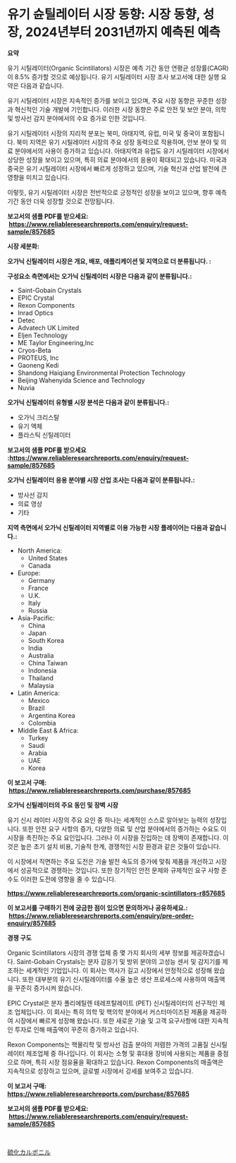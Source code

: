 <p><h1>유기 슌틸레이터 시장 동향: 시장 동향, 성장, 2024년부터 2031년까지 예측된 예측</h1></p><p><strong>요약</strong></p>
<p><p>유기 시틸레이터(Organic Scintillators) 시장은 예측 기간 동안 연평균 성장률(CAGR)이 8.5% 증가할 것으로 예상됩니다. 유기 시틸레이터 시장 조사 보고서에 대한 실행 요약은 다음과 같습니다.</p><p>유기 시틸레이터 시장은 지속적인 증가를 보이고 있으며, 주요 시장 동향은 꾸준한 성장과 혁신적인 기술 개발에 기인합니다. 이러한 시장 동향은 주로 안전 및 보안 분야, 의학 및 방사선 감지 분야에서의 수요 증가로 인한 것입니다.</p><p>유기 시틸레이터 시장의 지리적 분포는 북미, 아태지역, 유럽, 미국 및 중국이 포함됩니다. 북미 지역은 유기 시틸레이터 시장의 주요 성장 동력으로 작용하며, 안보 분야 및 의료 분야에서의 사용이 증가하고 있습니다. 아태지역과 유럽도 유기 시틸레이터 시장에서 상당한 성장을 보이고 있으며, 특히 의료 분야에서의 응용이 확대되고 있습니다. 미국과 중국은 유기 시틸레이터 시장에서 빠르게 성장하고 있으며, 기술 혁신과 산업 발전에 큰 영향을 미치고 있습니다.</p><p>이렇듯, 유기 시틸레이터 시장은 전반적으로 긍정적인 성장을 보이고 있으며, 향후 예측 기간 동안 더욱 성장할 것으로 전망됩니다.</p></p>
<p><strong>보고서의 샘플 PDF를 받으세요: &nbsp;<a href="https://www.reliableresearchreports.com/enquiry/request-sample/857685">https://www.reliableresearchreports.com/enquiry/request-sample/857685</a></strong></p>
<p><strong>시장 세분화:</strong></p>
<p><strong> 오가닉 신틸레이터 시장은 개요, 배포, 애플리케이션 및 지역으로 더 분류됩니다. :</strong></p>
<p><strong>구성요소 측면에서는 오가닉 신틸레이터 시장은 다음과 같이 분류됩니다.:</strong></p>
<p><ul><li>Saint-Gobain Crystals</li><li>EPIC Crystal</li><li>Rexon Components</li><li>Inrad Optics</li><li>Detec</li><li>Advatech UK Limited</li><li>Eljen Technology</li><li>ME Taylor Engineering,Inc</li><li>Cryos-Beta</li><li>PROTEUS, Inc</li><li>Gaoneng Kedi</li><li>Shandong Haiqiang Environmental Protection Technology</li><li>Beijing Wahenyida Science and Technology</li><li>Nuvia</li></ul></p>
<p><strong> 오가닉 신틸레이터 유형별 시장 분석은 다음과 같이 분류됩니다.:</strong></p>
<p><ul><li>오가닉 크리스탈</li><li>유기 액체</li><li>플라스틱 신틸레이터</li></ul></p>
<p><strong>보고서의 샘플 PDF를 받으세요 :<a href="https://www.reliableresearchreports.com/enquiry/request-sample/857685">https://www.reliableresearchreports.com/enquiry/request-sample/857685</a></strong></p>
<p><strong> 오가닉 신틸레이터 응용 분야별 시장 산업 조사는 다음과 같이 분류됩니다.:</strong></p>
<p><ul><li>방사선 감지</li><li>의료 영상</li><li>기타</li></ul></p>
<p><strong>지역 측면에서 오가닉 신틸레이터 지역별로 이용 가능한 시장 플레이어는 다음과 같습니다.:</strong></p>
<p><ul>
    <li>
        North America:
        <ul>
            <li>United States</li>
            <li>Canada</li>
        </ul>
    </li>
    <li>
        Europe:
        <ul>
            <li>Germany</li>
            <li>France</li>
            <li>U.K.</li>
            <li>Italy</li>
            <li>Russia</li>
        </ul>
    </li>
    <li>
        Asia-Pacific:
        <ul>
            <li>China</li>
            <li>Japan</li>
            <li>South Korea</li>
            <li>India</li>
            <li>Australia</li>
            <li>China Taiwan</li>
            <li>Indonesia</li>
            <li>Thailand</li>
            <li>Malaysia</li>
        </ul>
    </li>
    <li>
        Latin America:
        <ul>
            <li>Mexico</li>
            <li>Brazil</li>
            <li>Argentina Korea</li>
            <li>Colombia</li>
        </ul>
    </li>
    <li>
        Middle East & Africa:
        <ul>
            <li>Turkey</li>
            <li>Saudi</li>
            <li>Arabia</li>
            <li>UAE</li>
            <li>Korea</li>
        </ul>
    </li>
    </ul></p>
<p><strong>이 보고서 구매: &nbsp;<a href="https://www.reliableresearchreports.com/purchase/857685">https://www.reliableresearchreports.com/purchase/857685</a></strong></p>
<p><strong>오가닉 신틸레이터의 주요 동인 및 장벽 시장</strong></p>
<p><p>유기 신시 레이터 시장의 주요 요인 중 하나는 세계적인 스스로 알아보는 능력의 성장입니다. 또한 안전 요구 사항의 증가, 다양한 의료 및 산업 분야에서의 증가하는 수요도 이 시장을 촉진하는 주요 요인입니다. 그러나 이 시장을 진입하는 데 장벽이 존재합니다. 이것은 높은 초기 설치 비용, 기술적 한계, 경쟁적인 시장 환경과 같은 것들이 있습니다.</p><p>이 시장에서 직면하는 주요 도전은 기술 발전 속도의 증가에 맞춰 제품을 개선하고 시장에서 성공적으로 경쟁하는 것입니다. 또한 장기적인 안전 문제와 규제적인 요구 사항 준수도 이러한 도전에 영향을 줄 수 있습니다.</p></p>
<p><strong><a href="https://www.reliableresearchreports.com/organic-scintillators-r857685">https://www.reliableresearchreports.com/organic-scintillators-r857685</a></strong></p>
<p><strong>이 보고서를 구매하기 전에 궁금한 점이 있으면 문의하거나 공유하세요.: &nbsp;<a href="https://www.reliableresearchreports.com/enquiry/pre-order-enquiry/857685">https://www.reliableresearchreports.com/enquiry/pre-order-enquiry/857685</a></strong></p>
<p><strong>경쟁 구도</strong></p>
<p><p>Organic Scintillators 시장의 경쟁 업체 중 몇 가지 회사의 세부 정보를 제공하겠습니다. Saint-Gobain Crystals는 분자 감응기 및 방위 분야의 고성능 센서 및 감지기를 제조하는 세계적인 기업입니다. 이 회사는 역사가 길고 시장에서 안정적으로 성장해 왔습니다. 또한 대부분의 유기 신시틸레이터를 수율 높은 생산 프로세스에 사용하여 매출액을 꾸준히 증가시켜 왔습니다.</p><p>EPIC Crystal은 분자 폴리에틸렌 테레프탈레이트 (PET) 신시틸레이터의 선구적인 제조 업체입니다. 이 회사는 특히 의학 및 핵의학 분야에서 커스터마이즈된 제품을 제공하여 시장에서 빠르게 성장해 왔습니다. 또한 새로운 기술 및 고객 요구사항에 대한 지속적인 투자로 인해 매출액이 꾸준히 증가하고 있습니다.</p><p>Rexon Components는 핵물리학 및 방사선 검출 분야의 저렴한 가격의 고품질 신시틸레이터 제조업체 중 하나입니다. 이 회사는 소형 및 휴대용 장비에 사용되는 제품을 중점으로 하며, 특히 시장 점유율을 확대하고 있습니다. Rexon Components의 매출액은 지속적으로 성장하고 있으며, 글로벌 시장에서 강세를 보여주고 있습니다.</p></p>
<p><strong>이 보고서 구매: &nbsp; <a href="https://www.reliableresearchreports.com/purchase/857685">https://www.reliableresearchreports.com/purchase/857685</a></strong></p>
<p><strong>보고서의 샘플 PDF를 받으세요: &nbsp;<a href="https://www.reliableresearchreports.com/enquiry/request-sample/857685">https://www.reliableresearchreports.com/enquiry/request-sample/857685</a></strong><strong></strong></p>
<p>&nbsp;</p>
<p><p><a href="https://github.com/oqoeusbvpadwjs08/Market-Research-Report-List-1/blob/main/411612123874.md">硫化カルボニル</a></p></p>